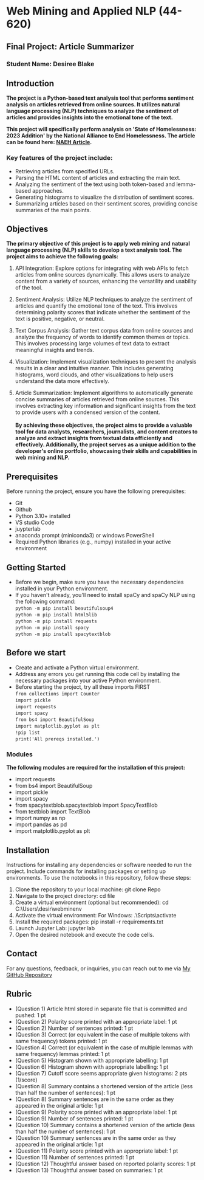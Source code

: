 # Web Mining and Applied NLP (44-620)

## Final Project: Article Summarizer
### Student Name: Desiree Blake

## Introduction
<b>
The project is a Python-based text analysis tool that performs sentiment analysis on articles retrieved from online sources. It utilizes natural language processing (NLP) techniques to analyze the sentiment of articles and provides insights into the emotional tone of the text.


This project will specifically perform analysis on 'State of Homelessness: 2023 Addition' by the National Alliance to End Homelessness. The article can be found here: [NAEH Article](https://endhomelessness.org/homelessness-in-america/homelessness-statistics/state-of-homelessness/).   
</b>


### Key features of the project include:

* Retrieving articles from specified URLs.
* Parsing the HTML content of articles and extracting the main text.
* Analyzing the sentiment of the text using both token-based and lemma-based approaches.
* Generating histograms to visualize the distribution of sentiment scores.
* Summarizing articles based on their sentiment scores, providing concise summaries of the main points.

## Objectives
<b>The primary objective of this project is to apply web mining and natural language processing (NLP) skills to develop a text analysis tool. The project aims to achieve the following goals:</b>


1. API Integration: Explore options for integrating with web APIs to fetch articles from online sources dynamically. This allows users to analyze content from a variety of sources, enhancing the versatility and usability of the tool.

2. Sentiment Analysis: Utilize NLP techniques to analyze the sentiment of articles and quantify the emotional tone of the text. This involves determining polarity scores that indicate whether the sentiment of the text is positive, negative, or neutral.


3. Text Corpus Analysis: Gather text corpus data from online sources and analyze the frequency of words to identify common themes or topics. This involves processing large volumes of text data to extract meaningful insights and trends.

4. Visualization: Implement visualization techniques to present the analysis results in a clear and intuitive manner. This includes generating histograms, word clouds, and other visualizations to help users understand the data more effectively.

5. Article Summarization: Implement algorithms to automatically generate concise summaries of articles retrieved from online sources. This involves extracting key information and significant insights from the text to provide users with a condensed version of the content.
<br></br><b>
By achieving these objectives, the project aims to provide a valuable tool for data analysts, researchers, journalists, and content creators to analyze and extract insights from textual data efficiently and effectively. Additionally, the project serves as a unique addition to the developer's online portfolio, showcasing their skills and capabilities in web mining and NLP.</b>


## Prerequisites
Before running the project, ensure you have the following prerequisites:

- Git
- Github
- Python 3.10+ installed
- VS studio Code
- juypterlab
- anaconda prompt (miniconda3) or windows PowerShell
- Required Python libraries (e.g., numpy) installed in your active environment

## Getting Started

- Before we begin, make sure you have the necessary dependencies installed in your Python environment. 
- If you haven't already, you'll need to install spaCy and spaCy NLP  using the following command:
<br>`python -m pip install beautifulsoup4`
<br>`python -m pip install html5lib`
<br>`python -m pip install requests`
<br>`python -m pip install spacy`
<br>`python -m pip install spacytextblob`


## Before we start 

- Create and activate a Python virtual environment. 
- Address any errors you get running this code cell by installing the necessary packages into your active Python environment.
- Before starting the project, try all these imports FIRST
<br>`from collections import Counter`
<br>`import pickle`
<br>`import requests`
<br>`import spacy`
<br>`from bs4 import BeautifulSoup`
<br>`import matplotlib.pyplot as plt`
<br>`!pip list`
<br>`print('All prereqs installed.')`

### Modules
<b>The following modules are required for the installation of this project:</b>
* import requests
* from bs4 import BeautifulSoup
* import pickle
* import spacy
* from spacytextblob.spacytextblob import SpacyTextBlob
* from textblob import TextBlob
* import numpy as np
* import pandas as pd
* import matplotlib.pyplot as plt


## Installation

Instructions for installing any dependencies or software needed to run the project.
Include commands for installing packages or setting up environments.
To use the notebooks in this repository, follow these steps:

1. Clone the repository to your local machine:
git clone Repo
2. Navigate to the project directory:
cd file
3. Create a virtual environment (optional but recommended):
cd C:\Users\desir\webminenv
4. Activate the virtual environment:
 For Windows:
.\Scripts\activate
5. Install the required packages:
pip install -r requirements.txt
6. Launch Jupyter Lab:
jupyter lab
7. Open the desired notebook and execute the code cells.


## Contact

For any questions, feedback, or inquiries, you can reach out to me via  [My GitHub Repository](https://github.com/dblake26/article-summarizer)

## Rubric

* (Question 1) Article html stored in separate file that is committed and pushed: 1 pt
* (Question 2) Polarity score printed with an appropriate label: 1 pt
* (Question 2) Number of sentences printed: 1 pt
* (Question 3) Correct (or equivalent in the case of multiple tokens with same frequency) tokens printed: 1 pt
* (Question 4) Correct (or equivalent in the case of multiple lemmas with same frequency) lemmas printed: 1 pt
* (Question 5) Histogram shown with appropriate labelling: 1 pt
* (Question 6) Histogram shown with appropriate labelling: 1 pt
* (Question 7) Cutoff score seems appropriate given histograms: 2 pts (1/score)
* (Question 8) Summary contains a shortened version of the article (less than half the number of sentences): 1 pt
* (Question 8) Summary sentences are in the same order as they appeared in the original article: 1 pt
* (Question 9) Polarity score printed with an appropriate label: 1 pt
* (Question 9) Number of sentences printed: 1 pt
* (Question 10) Summary contains a shortened version of the article (less than half the number of sentences): 1 pt
* (Question 10) Summary sentences are in the same order as they appeared in the original article: 1 pt
* (Question 11) Polarity score printed with an appropriate label: 1 pt
* (Question 11) Number of sentences printed: 1 pt
* (Question 12) Thoughtful answer based on reported polarity scores: 1 pt
* (Question 13) Thoughtful answer based on summaries: 1 pt
